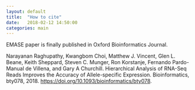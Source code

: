 ```yaml
---
layout: default
title:  "How to cite"
date:   2018-02-12 14:50:00
categories: main
---
```


EMASE paper is finally published in Oxford Bioinformatics Journal.

Narayanan Raghupathy, Kwangbom Choi, Matthew J. Vincent, Glen L. Beane, Keith Sheppard, Steven C. Munger, Ron Korstanje, Fernando Pardo-Manual de Villena, and Gary A Churchill. Hierarchical Analysis of RNA-Seq Reads Improves the Accuracy of Allele-specific Expression. Bioinformatics, bty078, 2018. https://doi.org/10.1093/bioinformatics/bty078.